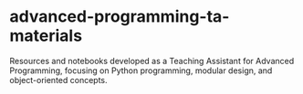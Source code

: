 # advanced-programming-ta-materials
Resources and notebooks developed as a Teaching Assistant for Advanced Programming, focusing on Python programming, modular design, and object-oriented concepts.
